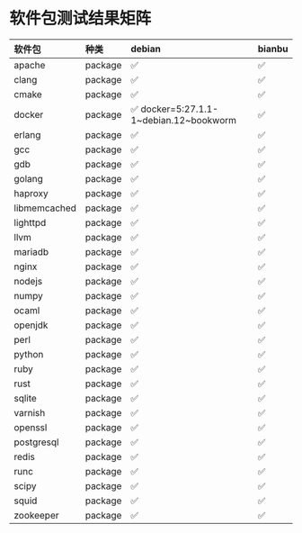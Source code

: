 # 软件包测试结果矩阵

| 软件包 | 种类 | debian | bianbu |
|:------|:-----| :-------| :-------|
| apache | package | ✅  | ✅  |
| clang | package | ✅  | ✅  |
| cmake | package | ✅  | ✅  |
| docker | package | ✅ docker=5:27.1.1-1~debian.12~bookworm | ✅  |
| erlang | package | ✅  | ✅  |
| gcc | package | ✅  | ✅  |
| gdb | package | ✅  | ✅  |
| golang | package | ✅  | ✅  |
| haproxy | package | ✅  | ✅  |
| libmemcached | package | ✅  | ✅  |
| lighttpd | package | ✅  | ✅  |
| llvm | package | ✅  | ✅  |
| mariadb | package | ✅  | ✅  |
| nginx | package | ✅  | ✅  |
| nodejs | package | ✅  | ✅  |
| numpy | package | ✅  | ✅  |
| ocaml | package | ✅  | ✅  |
| openjdk | package | ✅  | ✅  |
| perl | package | ✅  | ✅  |
| python | package | ✅  | ✅  |
| ruby | package | ✅  | ✅  |
| rust | package | ✅  | ✅  |
| sqlite | package | ✅  | ✅  |
| varnish | package | ✅  | ✅  |
| openssl | package | ✅  | ✅  |
| postgresql | package | ✅  | ✅  |
| redis | package | ✅  | ✅  |
| runc | package | ✅  | ✅  |
| scipy | package | ✅  | ✅  |
| squid | package | ✅  | ✅  |
| zookeeper | package | ✅  | ✅  |
